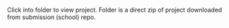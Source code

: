 Click into folder to view project. Folder is a direct zip of project downloaded from submission (school) repo.
